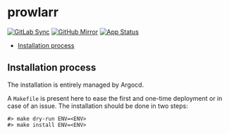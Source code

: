 # prowlarr

[![GitLab Sync](https://img.shields.io/badge/gitlab_sync-prowlarr-blue?style=for-the-badge&logo=gitlab)](https://gitlab-internal.spirit-dev.net/github-mirror/helm-xarr-prowlarr) <!-- markdownlint-disable MD041 -->
[![GitHub Mirror](https://img.shields.io/badge/github_mirror-prowlarr-blue?style=for-the-badge&logo=github)](https://github.com/spirit-dev/helm-xarr-prowlarr)
[![App Status](https://argocd-internal.spirit-dev.net/api/badge?name=prowlarr-turingpi&revision=true&showAppName=true)](https://argocd-internal.spirit-dev.net/applications/prowlarr-turingpi)

<!--TOC-->

- [Installation process](#installation-process)

<!--TOC-->

## Installation process

The installation is entirely managed by Argocd.

A `Makefile` is present here to ease the first and one-time deployment or in case of an issue.
The installation should be done in two steps:

```shell
#> make dry-run ENV=<ENV>
#> make install ENV=<ENV>
```
